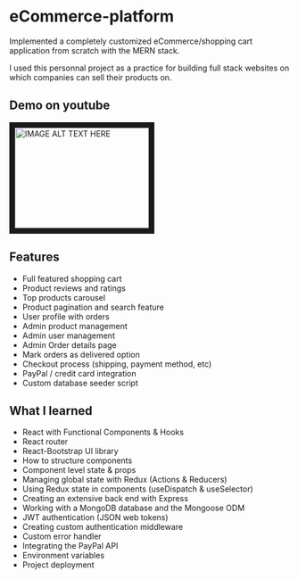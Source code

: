 # eCommerce-platform
Implemented a completely customized eCommerce/shopping cart application from scratch with the MERN stack.

I used this personnal project as a practice for building full stack websites on which companies can sell their products on.

Demo on youtube
------
<a href="http://www.youtube.com/watch?feature=player_embedded&v=NjYTDIxweyU" target="_blank"><img src="http://img.youtube.com/vi/NjYTDIxweyU/0.jpg" 
alt="IMAGE ALT TEXT HERE" width="240" height="180" border="10" /></a>

Features
------  
  * Full featured shopping cart  
  * Product reviews and ratings  
  * Top products carousel  
  * Product pagination and search feature  
  * User profile with orders  
  * Admin product management  
  * Admin user management  
  * Admin Order details page  
  * Mark orders as delivered option  
  * Checkout process (shipping, payment method, etc)  
  * PayPal / credit card integration  
  * Custom database seeder script

What I learned
------  
  * React with Functional Components & Hooks  
  * React router  
  * React-Bootstrap UI library  
  * How to structure components  
  * Component level state & props  
  * Managing global state with Redux (Actions & Reducers)  
  * Using Redux state in components (useDispatch & useSelector)  
  * Creating an extensive back end with Express  
  * Working with a MongoDB database and the Mongoose ODM  
  * JWT authentication (JSON web tokens)  
  * Creating custom authentication middleware  
  * Custom error handler  
  * Integrating the PayPal API  
  * Environment variables  
  * Project deployment
  
  
